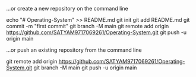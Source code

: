 …or create a new repository on the command line

echo "# Operating-System" >> README.md
git init
git add README.md
git commit -m "first commit"
git branch -M main
git remote add origin https://github.com/SATYAM9717069261/Operating-System.git
git push -u origin main

…or push an existing repository from the command line

git remote add origin https://github.com/SATYAM9717069261/Operating-System.git
git branch -M main
git push -u origin main
